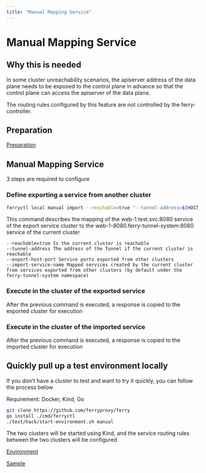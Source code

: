 ```yaml
---
title: "Manual Mapping Service"
---
```


# Manual Mapping Service

## Why this is needed

In some cluster unreachability scenarios, the apiserver address of the data plane needs to be exposed to the control plane in advance so that the control plane can access the apiserver of the data plane.

The routing rules configured by this feature are not controlled by the ferry-controller.

## Preparation

[Preparation](/docs/user/preparation)

## Manual Mapping Service

3 steps are required to configure

### Define exporting a service from another cluster

``` bash
ferryctl local manual import --reachable=true "--tunnel-address=${HOST_IP}:31000" --export-host-port=web-1.test.svc:8080 --import-service-name=web-1-8080
```

This command describes the mapping of the web-1.test.svc:8080 service of the export service cluster to the web-1-8080.ferry-tunnel-system:8080 service of the current cluster

    --reachable=true Is the current cluster is reachable  
    --tunnel-address The address of the Tunnel if the current cluster is reachable  
    --export-host-port Service ports exported from other clusters  
    --import-service-name Mapped services created by the current cluster from services exported from other clusters (by default under the ferry-tunnel-system namespace)  

### Execute in the cluster of the exported service

After the previous command is executed, a response is copied to the exported cluster for execution

### Execute in the cluster of the imported service

After the previous command is executed, a response is copied to the imported cluster for execution

## Quickly pull up a test environment locally

If you don't have a cluster to test and want to try it quickly, you can follow the process below

Requirement: Docker, Kind, Go

``` bash
git clone https://github.com/ferryproxy/ferry
go install ./cmd/ferryctl
./test/hack/start-environment.sh manual
```

The two clusters will be started using Kind, and the service routing rules between the two clusters will be configured

[Environment](https://github.com/ferryproxy/ferry/blob/main/test/environments/manual/)

[Sample](https://github.com/ferryproxy/ferry/blob/main/test/test/test-manual.sh)
